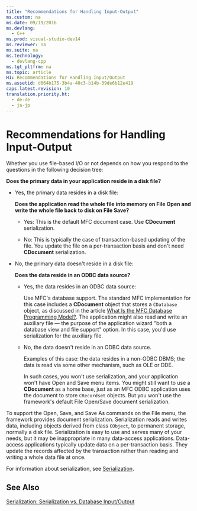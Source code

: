 ```yaml
---
title: "Recommendations for Handling Input-Output"
ms.custom: na
ms.date: 09/19/2016
ms.devlang: 
  - C++
ms.prod: visual-studio-dev14
ms.reviewer: na
ms.suite: na
ms.technology: 
  - devlang-cpp
ms.tgt_pltfrm: na
ms.topic: article
H1: Recommendations for Handling Input/Output
ms.assetid: d664b175-3b4a-40c3-b14b-39de6b12e419
caps.latest.revision: 10
translation.priority.ht: 
  - de-de
  - ja-jp
---
```

# Recommendations for Handling Input-Output
Whether you use file-based I/O or not depends on how you respond to the questions in the following decision tree:  
  
 **Does the primary data in your application reside in a disk file?**  
  
-   Yes, the primary data resides in a disk file:  
  
     **Does the application read the whole file into memory on File Open and write the whole file back to disk on File Save?**  
  
    -   Yes: This is the default MFC document case. Use **CDocument** serialization.  
  
    -   No: This is typically the case of transaction-based updating of the file. You update the file on a per-transaction basis and don't need **CDocument** serialization.  
  
-   No, the primary data doesn't reside in a disk file:  
  
     **Does the data reside in an ODBC data source?**  
  
    -   Yes, the data resides in an ODBC data source:  
  
         Use MFC's database support. The standard MFC implementation for this case includes a **CDocument** object that stores a `CDatabase` object, as discussed in the article [What Is the MFC Database Programming Model?](../vs140/What-Is-the-MFC-Database-Programming-Model-.md). The application might also read and write an auxiliary file — the purpose of the application wizard "both a database view and file support" option. In this case, you'd use serialization for the auxiliary file.  
  
    -   No, the data doesn't reside in an ODBC data source.  
  
         Examples of this case: the data resides in a non-ODBC DBMS; the data is read via some other mechanism, such as OLE or DDE.  
  
         In such cases, you won't use serialization, and your application won't have Open and Save menu items. You might still want to use a **CDocument** as a home base, just as an MFC ODBC application uses the document to store `CRecordset` objects. But you won't use the framework's default File Open/Save document serialization.  
  
 To support the Open, Save, and Save As commands on the File menu, the framework provides document serialization. Serialization reads and writes data, including objects derived from class `CObject`, to permanent storage, normally a disk file. Serialization is easy to use and serves many of your needs, but it may be inappropriate in many data-access applications. Data-access applications typically update data on a per-transaction basis. They update the records affected by the transaction rather than reading and writing a whole data file at once.  
  
 For information about serialization, see [Serialization](../vs140/Serialization-in-MFC.md).  
  
## See Also  
 [Serialization: Serialization vs. Database Input/Output](../vs140/Serialization--Serialization-vs.-Database-Input-Output.md)